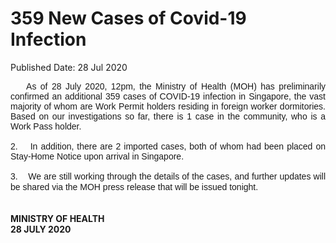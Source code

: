 <html>
    <meta http-equiv="Content-Type" content="text/html; charset=utf-8"/>
    <meta charset="utf-8"/>
    <title>359 New Cases of Covid-19 Infection</title>
    <body><h1>359 New Cases of Covid-19 Infection</h1>
    <p>Published Date: 28 Jul 2020</p> <p style="text-align: justify;"><span style="font-family: Arial;"><span style="font-size: 14px;">&nbsp; &nbsp; As of 28 July 2020, 12pm, the Ministry of Health (MOH) has preliminarily confirmed an additional 359 cases of COVID-19 infection in Singapore, the vast majority of whom are Work Permit holders residing in foreign worker dormitories. Based on our investigations so far, there is 1 case in the community, who is a Work Pass holder.&nbsp;<br><br>2.&nbsp; &nbsp; In addition, there are 2 imported cases, both of whom had been placed on Stay-Home Notice upon arrival in Singapore.&nbsp;&nbsp;<br><br>3.&nbsp; &nbsp; We are still working through the details of the cases, and further updates will be shared via the MOH press release that will be issued tonight.</span></span>&nbsp;<br><br><br><strong>MINISTRY OF HEALTH<br>28 JULY 2020</strong></p></body>
</html>